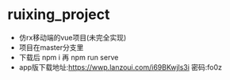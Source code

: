 # ruixing_project

* 仿rx移动端的vue项目(未完全实现)
* 项目在master分支里
* 下载后 npm i 再 npm run serve
* app版下载地址:https://wwp.lanzoui.com/i69BKwjls3i
密码:fo0z
